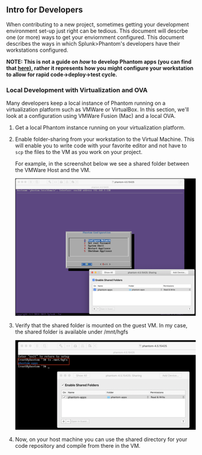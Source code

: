 ## Intro for Developers
When contributing to a new project, sometimes getting your development environment set-up just right can be tedious. This document will descrbe one (or more) ways to get your enviornment configured. This document describes the ways in which Splunk>Phantom's developers have their workstations configured.

**NOTE: This is not a guide on _how_ to develop Phantom apps (you can find that [here](https://my.phantom.us/4.5/docs/appdev/overview)), rather it represents how you might configure your workstation to allow for rapid code->deploy->test cycle.**

### Local Development with Virtualization and OVA
Many developers keep a local instance of Phantom running on a virtualization platform such as VMWare or VirtualBox. In this section, we'll look at a configuration using VMWare Fusion (Mac) and a local OVA.

1. Get a local Phantom instance running on your virtualization platform. 
1. Enable folder-sharing from your workstation to the Virtual Machine. This will enable you to write code with your favorite editor and not have to `scp` the files to the VM as you work on your project.
    
    For example, in the screenshot below we see a shared folder between the VMWare Host and the VM.

    ![Shared Folder](Images/DEV_WORKFLOW-shared_folder.png)

1. Verify that the shared folder is mounted on the guest VM. In my case, the shared folder is available under /mnt/hgfs

    ![Shared Folder](Images/DEV_WORKFLOW-shared_folder_2.png)

1. Now, on your host machine you can use the shared directory for your code repository and compile from there in the VM.

